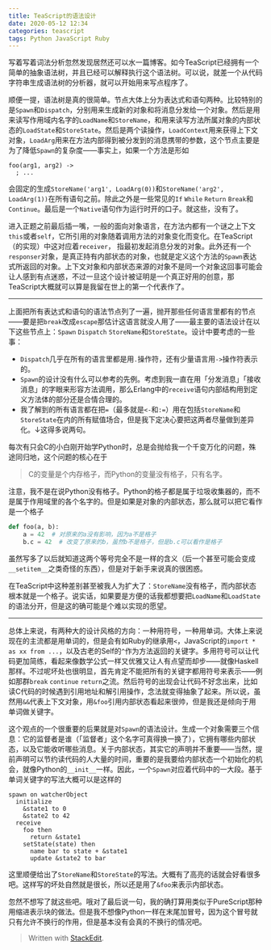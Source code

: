 ```yaml
---
title: TeaScript的语法设计
date: 2020-05-12 12:34
categories: teascript
tags: Python JavaScript Ruby
---
```



写着写着词法分析忽然发现居然还可以水一篇博客。如今TeaScript已经拥有一个简单的抽象语法树，并且已经可以解释执行这个语法树。可以说，就差一个从代码字符串生成语法树的分析器，就可以开始用来写点程序了。

顺便一提，语法树是真的很简单。节点大体上分为表达式和语句两种。比较特别的是`Spawn`和`Dispatch`，分别用来生成新的对象和将消息分发给一个对象。然后是用来读写作用域内名字的`LoadName`和`StoreName`，和用来读写方法所属对象的内部状态的`LoadState`和`StoreState`。然后是两个读操作，`LoadContext`用来获得上下文对象，`LoadArg`用来在方法内部得到被分发到的消息携带的参数，这个节点主要是为了降低`Spawn`的复杂度——事实上，如果一个方法是形如

```
foo(arg1, arg2) -> 
  ; ...
```

会固定的生成`StoreName('arg1', LoadArg(0))`和`StoreName('arg2', LoadArg(1))`在所有语句之前。除此之外是一些常见的`If` `While` `Return` `Break`和`Continue`。最后是一个`Native`语句作为运行时开的口子。就这些，没有了。

进入正题之前最后插一嘴，一般的面向对象语言，在方法内都有一个谜之上下文`this`或者`self`，它所引用的对象随着调用方法的对象变化而变化。在TeaScript（的实现）中这对应着`receiver`， 指最初发起消息分发的对象。此外还有一个`responser`对象，是真正持有内部状态的对象，也就是定义这个方法的`Spawn`表达式所返回的对象。上下文对象和内部状态来源的对象不是同一个对象这回事可能会让人感到有点迷惑，不过一旦这个设计被证明是一个真正好用的创意，那TeaScript大概就可以算是我留在世上的第一个代表作了。

----

上面把所有表达式和语句的语法节点列了一遍，抛开那些任何语言里都有的节点——要是把`break`改成`escape`那估计这语言就没人用了——最主要的语法设计在以下这些节点上：`Spawn` `Dispatch` `StoreName`和`StoreState`。设计中要考虑的一些事：
* `Dispatch`几乎在所有的语言里都是用`.`操作符，还有少量语言用`->`操作符表示的。
* `Spawn`的设计没有什么可以参考的先例。考虑到我一直在用「分发消息」「接收消息」的字眼来形容方法调用，那么Erlang中的`receive`语句内部结构用到定义方法体的部分还是合情合理的。
* 我了解到的所有语言都在把`=`（最多就是`<-`和`:=`）用在包括`StoreName`和`StoreState`在内的所有赋值场合，但是我下定决心要把这两者尽量做到差异化。↓这得多说两句。

每次有只会C的小白刚开始学Python时，总是会抛给我一个千变万化的问题，殊途同归地，这个问题的核心在于

> C的变量是个内存格子，而Python的变量没有格子，只有名字。

注意，我不是在说Python没有格子。Python的格子都是属于垃圾收集器的，而不是属于作用域里的各个名字的。但是如果是对象的内部状态，那么就可以把它看作是一个格子

```python
def foo(a, b):
    a = 42  # 对原来的a没有影响，因为a不是格子
    b.c = 42  # 改变了原来的b，虽然b不是格子，但是b.c可以看作是格子
```

虽然写多了以后就知道这两个等号完全不是一样的含义（后一个甚至可能会变成`__setitem__`之类奇怪的东西），但是对于新手来说真的很困惑。

在TeaScript中这种差别甚至被我人为扩大了：`StoreName`没有格子，而内部状态根本就是一个格子。说实话，如果要是方便的话我都想要把`LoadName`和`LoadState`的语法分开，但是这的确可能是个难以实现的愿望。

----

总体上来说，有两种大的设计风格的方向：一种用符号，一种用单词。大体上来说现在的主流都是用单词的，但是会有如Ruby的继承用`<`，JavaScript的`import * as xx from ...`，以及古老的Self的`^`作为方法返回的关键字。多用符号可以让代码更加简练，看起来像数学公式一样又优雅又让人有点望而却步——就像Haskell那样。不过呢坏处也很明显，首先肯定不能把所有的关键字都用符号来表示——例如那群`break` `continue` `return`之流。然后符号的出现会让代码不好念出来，比如读C代码的时候遇到引用地址和解引用操作，念法就变得抽象了起来。所以说，虽然用`&&`代表上下文对象，用`&foo`引用内部状态看起来很帅，但是我还是倾向于用单词做关键字。

这个观点的一个很重要的后果就是对`Spawn`的语法设计。生成一个对象需要三个信息：它的监督者是谁（「监督者」这个名字可真得换一换了），它拥有哪些内部状态，以及它能收听哪些消息。关于内部状态，其实它的声明并不重要——当然，提前声明可以节约读代码的人大量的时间，重要的是我要给内部状态一个初始化的机会，就像Python的`__init__`一样。因此，一个`Spawn`对应着代码中的一大段。基于单词关键字的写法大概可以是这样的

```
spawn on watcherObject
  initialize
    &state1 to 0
    &state2 to 42
  receive
    foo then
      return &state1
    setState(state) then
      name bar to state + &state1
      update &state2 to bar
```

这里顺便给出了`StoreName`和`StoreState`的写法。大概有了高亮的话就会好看很多吧。这样写的坏处自然就是很长，所以还是用了`&foo`来表示内部状态。

忽然不想写了就这些吧。哦对了最后说一句，我的确打算用类似于PureScript那种用缩进表示块的做法。但是我不想像Python一样在末尾加冒号，因为这个冒号就只有允许不换行的作用，但是基本没有会真的不换行的情况吧。

> Written with [StackEdit](https://stackedit.io/).
